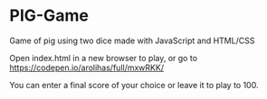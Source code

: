# PIG-Game
Game of pig using two dice made with JavaScript and HTML/CSS


Open index.html in a new browser to play, or go to https://codepen.io/arolihas/full/mxwRKK/


You can enter a final score of your choice or leave it to play to 100.
